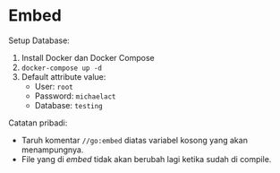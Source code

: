 # Embed

Setup Database:
1. Install Docker dan Docker Compose
2. `docker-compose up -d`
3. Default attribute value:
   - User: `root`
   - Password: `michaelact`
   - Database: `testing`

Catatan pribadi:
- Taruh komentar `//go:embed` diatas variabel kosong yang akan menampungnya.
- File yang di _embed_ tidak akan berubah lagi ketika sudah di compile.
